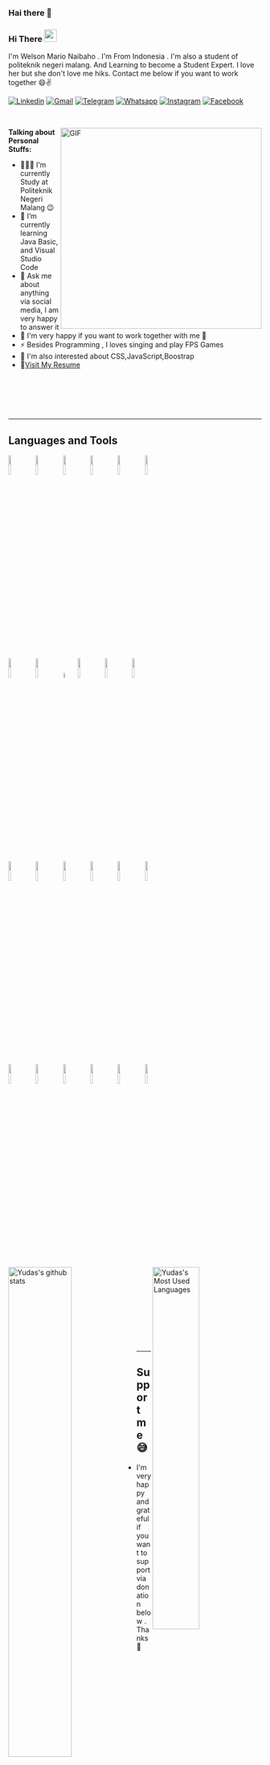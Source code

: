 ### Hai there 👋
### Hi There <img src="https://media.giphy.com/media/hvRJCLFzcasrR4ia7z/giphy.gif" width="25px"> 
I'm Welson Mario Naibaho . I'm From Indonesia . I'm also a student of politeknik negeri malang. And Learning to become a Student Expert. I love her but she don't love me hiks. Contact me below if you want to work together 😄✌️

<!-- Your badges
You can use the website to generate badges: https://shields.io/
-->
[![Linkedin](https://img.shields.io/badge/-LinkedIn-blue?style=flat&logo=Linkedin&logoColor=white)](https://www.linkedin.com/in/welson1605/)
[![Gmail](https://img.shields.io/badge/-Gmail-c14438?style=flat&labelColor=fff&logo=Gmail&logoColor=c4302b)](mailto:welson160502@gmail.com)
[![Telegram](https://img.shields.io/badge/-Telegram-2ca5e0?style=flat&logo=telegram&logoColor=white)](https://t.me/welson1605)
[![Whatsapp](https://img.shields.io/badge/-Whats%20App-25d366?style=flat&logo=whatsapp&logoColor=white)]( https://api.whatsapp.com/send?phone=6281393456340)
[![Instagram](https://img.shields.io/badge/-Instagram-e4405f?style=flat&labelColor=e4405f&logo=instagram&logoColor=white)](https://www.instagram.com/wlsn2/)
 [![Facebook](https://img.shields.io/badge/-Facebook-blue?style=flat&logo=facebook&logoColor=white)](https://www.facebook.com/welson/)

&nbsp;

<img align="right" alt="GIF" src="https://raw.githubusercontent.com/abhisheknaiidu/abhisheknaiidu/master/code.gif" width="400" height="auto" />

**Talking about Personal Stuffs:**

- 👨🏽‍💻 I’m currently Study at Politeknik Negeri Malang :wink:
- 🌱 I’m currently learning Java Basic, and Visual Studio Code 
- 💬 Ask me about anything via social media, I am very happy to answer it
- 👯 I'm very happy if you want to work together with me 🤝
- ⚡ Besides Programming , I loves singing and play FPS Games
- 🤔 I'm also interested about CSS,JavaScript,Boostrap 
- 📝[Visit My Resume](https://github.com/welson1605)
<br><br><br><br><br><br>
---
## Languages and Tools
<p>



  <!-- Your languages and tools. Be careful with the alignment. 
  You can use this sites to get logos: https://www.vectorlogo.zone or https://simpleicons.org/
  --> 
  <code><img width="10%" src="https://www.vectorlogo.zone/logos/w3_html5/w3_html5-ar21.svg"></code>
  <code><img width="10%" src="https://www.vectorlogo.zone/logos/netlifyapp_watercss/netlifyapp_watercss-ar21.svg"></code>  <code><img width="10%" src="https://www.vectorlogo.zone/logos/javascript/javascript-ar21.svg"></code>
  <code><img width="10%" src="https://www.vectorlogo.zone/logos/getbootstrap/getbootstrap-ar21.svg"></code>
  <code><img width="10%" src="https://www.vectorlogo.zone/logos/jquery/jquery-ar21.svg"></code>
  <code><img width="10%" src="https://www.vectorlogo.zone/logos/json/json-ar21.svg"></code>

  <code><img width="10%" src="https://www.vectorlogo.zone/logos/php/php-ar21.svg"></code>
  <code><img width="10%" src="https://www.vectorlogo.zone/logos/laravel/laravel-ar21.svg"></code>
  <code><img width = "5%" src = "https://raw.githubusercontent.com/detain/svg-logos/master/svg/codeigniter.svg"></code>
  <code><img width = "10%" src = "https://www.vectorlogo.zone/logos/nodejs/nodejs-ar21.svg"></code>
  <code><img width = "10%" src = "https://www.vectorlogo.zone/logos/reactjs/reactjs-ar21.svg"></code>
  <code><img width = "10%" src = "https://www.vectorlogo.zone/logos/vuejs/vuejs-ar21.svg"></code>


  <code><img width="10%" src="https://www.vectorlogo.zone/logos/python/python-ar21.svg"></code>
  <code><img width="10%" src="https://www.vectorlogo.zone/logos/java/java-ar21.svg"></code>
  <code><img width="10%" src="https://www.vectorlogo.zone/logos/kotlinlang/kotlinlang-ar21.svg"></code>
  <code><img width="10%" src="https://www.vectorlogo.zone/logos/android/android-ar21.svg"></code>
  <code><img width="10%" src="https://www.vectorlogo.zone/logos/flutterio/flutterio-ar21.svg"></code>
  <code><img width="10%" src="https://www.vectorlogo.zone/logos/wordpress/wordpress-ar21.svg"></code>

  <code><img width="10%" src="https://www.vectorlogo.zone/logos/mysql/mysql-ar21.svg"></code>
  <code><img width="10%" src="https://www.vectorlogo.zone/logos/sqlite/sqlite-ar21.svg"></code>
  <code><img width="10%" src="https://www.vectorlogo.zone/logos/firebase/firebase-ar21.svg"></code>
  <code><img width="10%" src="https://www.vectorlogo.zone/logos/git-scm/git-scm-ar21.svg"></code>
  <code><img width="10%" src="https://www.vectorlogo.zone/logos/postgresql/postgresql-ar21.svg"></code>
  <code><img width="10%" src="https://www.vectorlogo.zone/logos/mongodb/mongodb-ar21.svg"></code>

</p>

  <img width="50%" align="left" alt="Yudas's github stats" src="https://github-readme-stats.vercel.app/api?username=Yudas1337&show_icons=true&hide_border=true" /><img width="43%" align="right" alt="Yudas's Most Used Languages" src="https://github-readme-stats.vercel.app/api/top-langs/?username=Yudas1337&layout=compact&hide_border=true" />
<br><br><br><br><br><br>
<br><br><br>

---
## Support me 😅
<!-- Your support, if you have it 
I created these images, feel free to use them.
-->

- I'm very happy and grateful if you want to support via donation below . Thanks 💖

<p align="center">
  <a href="https://www.paypal.com/cgi-bin/webscr?cmd=_donations&business=5MTM7J6G9AYBL" target="_blank">
      <img width="18%" alt="Donate with Paypal" src="https://raw.githubusercontent.com/onimur/.github/master/.resources/support-paypal.png"/>
  </a>
  <a href="https://www.buymeacoffee.com/welson1605" target="_blank">
      <img width="18%" alt="Buy me a coffee" src="https://raw.githubusercontent.com/onimur/.github/master/.resources/support-buy-coffee.png"/>
  </a>
</p>



<!-- This readme was created by Yudas Malabi - https://github.com/Yudas1337 -->


<!--
**welson1605/welson1605** is a ✨ _special_ ✨ repository because its `README.md` (this file) appears on your GitHub profile.
